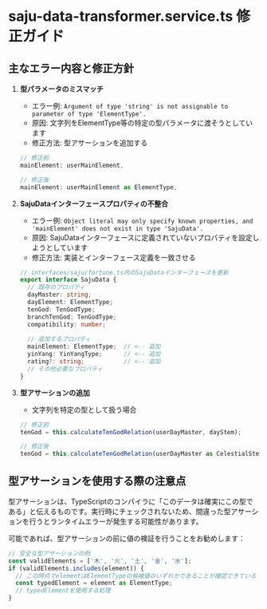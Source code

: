 # saju-data-transformer.service.ts 修正ガイド

## 主なエラー内容と修正方針

1. **型パラメータのミスマッチ**
   - エラー例: `Argument of type 'string' is not assignable to parameter of type 'ElementType'.`
   - 原因: 文字列をElementType等の特定の型パラメータに渡そうとしています
   - 修正方法: 型アサーションを追加する

   ```typescript
   // 修正前
   mainElement: userMainElement,
   
   // 修正後
   mainElement: userMainElement as ElementType,
   ```

2. **SajuDataインターフェースプロパティの不整合**
   - エラー例: `Object literal may only specify known properties, and 'mainElement' does not exist in type 'SajuData'.`
   - 原因: SajuDataインターフェースに定義されていないプロパティを設定しようとしています
   - 修正方法: 実装とインターフェース定義を一致させる

   ```typescript
   // interfaces/saju/fortune.ts内のSajuDataインターフェースを更新
   export interface SajuData {
     // 既存のプロパティ
     dayMaster: string;
     dayElement: ElementType;
     tenGod: TenGodType;
     branchTenGod: TenGodType;
     compatibility: number;
     
     // 追加するプロパティ
     mainElement: ElementType;  // <-- 追加
     yinYang: YinYangType;      // <-- 追加
     rating?: string;           // <-- 追加
     // その他必要なプロパティ
   }
   ```

3. **型アサーションの追加**
   - 文字列を特定の型として扱う場合

   ```typescript
   // 修正前
   tenGod = this.calculateTenGodRelation(userDayMaster, dayStem);
   
   // 修正後
   tenGod = this.calculateTenGodRelation(userDayMaster as CelestialStem, dayStem as CelestialStem);
   ```

## 型アサーションを使用する際の注意点

型アサーションは、TypeScriptのコンパイラに「このデータは確実にこの型である」と伝えるものです。実行時にチェックされないため、間違った型アサーションを行うとランタイムエラーが発生する可能性があります。

可能であれば、型アサーションの前に値の検証を行うことをお勧めします：

```typescript
// 安全な型アサーションの例
const validElements = ['木', '火', '土', '金', '水'];
if (validElements.includes(element)) {
  // この時点でelementはElementTypeの候補値のいずれかであることが確認できている
  const typedElement = element as ElementType;
  // typedElementを使用する処理
}
```

